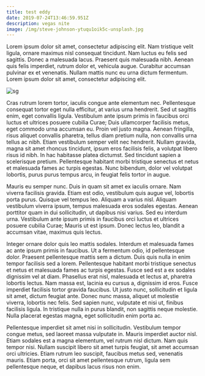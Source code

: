 ```yaml
---
title: test eddy
date: 2019-07-24T13:46:59.951Z
description: vegas nite
image: /img/steve-johnson-ytuqu1oik5c-unsplash.jpg
---
```

Lorem ipsum dolor sit amet, consectetur adipiscing elit. Nam tristique velit ligula, ornare maximus nisl consequat tincidunt. Nam luctus eu felis sed sagittis. Donec a malesuada lacus. Praesent quis malesuada nibh. Aenean quis felis imperdiet, rutrum dolor et, vehicula augue. Curabitur accumsan pulvinar ex et venenatis. Nullam mattis nunc eu urna dictum fermentum. Lorem ipsum dolor sit amet, consectetur adipiscing elit.

![sg](/img/about-direct-sourcing.jpg "gdf")

Cras rutrum lorem tortor, iaculis congue ante elementum nec. Pellentesque consequat tortor eget nulla efficitur, at varius urna hendrerit. Sed ut sagittis enim, eget convallis ligula. Vestibulum ante ipsum primis in faucibus orci luctus et ultrices posuere cubilia Curae; Duis ullamcorper facilisis metus, eget commodo urna accumsan eu. Proin vel justo magna. Aenean fringilla, risus aliquet convallis pharetra, tellus diam pretium nulla, non convallis urna tellus ac nibh. Etiam vestibulum semper velit nec hendrerit. Nullam gravida, magna sit amet rhoncus tincidunt, ipsum eros facilisis felis, a volutpat libero risus id nibh. In hac habitasse platea dictumst. Sed tincidunt sapien a scelerisque pretium. Pellentesque habitant morbi tristique senectus et netus et malesuada fames ac turpis egestas. Nunc bibendum, dolor vel volutpat lobortis, purus purus tempus arcu, in feugiat felis tortor in augue.

Mauris eu semper nunc. Duis in quam sit amet ex iaculis ornare. Nam viverra facilisis gravida. Etiam est odio, vestibulum quis augue vel, lobortis porta purus. Quisque vel tempus leo. Aliquam a varius nisl. Aliquam vestibulum viverra ipsum, tempus malesuada eros sodales egestas. Aenean porttitor quam in dui sollicitudin, ut dapibus nisi varius. Sed eu interdum urna. Vestibulum ante ipsum primis in faucibus orci luctus et ultrices posuere cubilia Curae; Mauris ut est ipsum. Donec lectus leo, blandit a accumsan vitae, maximus quis lectus.

Integer ornare dolor quis leo mattis sodales. Interdum et malesuada fames ac ante ipsum primis in faucibus. Ut a fermentum odio, id pellentesque dolor. Praesent pellentesque mattis sem a dictum. Duis quis nulla in enim tempor facilisis sed a lorem. Pellentesque habitant morbi tristique senectus et netus et malesuada fames ac turpis egestas. Fusce sed est a ex sodales dignissim vel at diam. Phasellus erat nisl, malesuada et lectus at, pharetra lobortis lectus. Nam massa est, lacinia eu cursus a, dignissim id eros. Fusce imperdiet facilisis tortor gravida faucibus. Ut justo nunc, sollicitudin et ligula sit amet, dictum feugiat ante. Donec nunc massa, aliquet ut molestie viverra, lobortis nec felis. Sed sapien nunc, vulputate et nisi ut, finibus facilisis ligula. In tristique nulla in purus blandit, non sagittis neque molestie. Nulla placerat egestas magna, eget sollicitudin enim porta ac.

Pellentesque imperdiet sit amet nisi in sollicitudin. Vestibulum tempor congue metus, sed laoreet massa vulputate in. Mauris imperdiet auctor nisl. Etiam sodales est a magna elementum, vel rutrum nisl dictum. Nam quis tempor nisi. Nullam suscipit libero sit amet turpis feugiat, sit amet accumsan orci ultricies. Etiam rutrum leo suscipit, faucibus metus sed, venenatis mauris. Etiam porta, orci sit amet pellentesque rutrum, ligula sem pellentesque neque, et dapibus lacus risus non enim.
